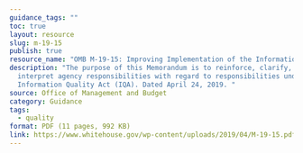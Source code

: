 ```yaml
---
guidance_tags: ""
toc: true
layout: resource
slug: m-19-15
publish: true
resource_name: "OMB M-19-15: Improving Implementation of the Information Quality Act "
description: "The purpose of this Memorandum is to reinforce, clarify, and
  interpret agency responsibilities with regard to responsibilities under the
  Information Quality Act (IQA). Dated April 24, 2019. "
source: Office of Management and Budget
category: Guidance
tags:
  - quality
format: PDF (11 pages, 992 KB)
link: https://www.whitehouse.gov/wp-content/uploads/2019/04/M-19-15.pdf
---
```

